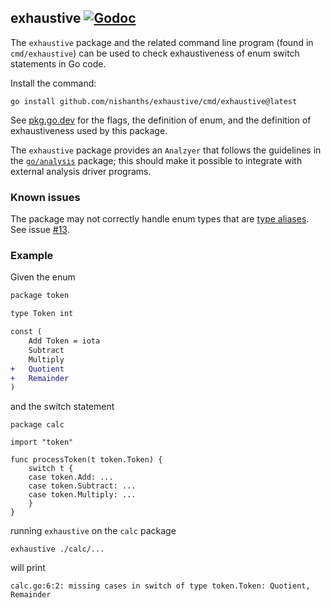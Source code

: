 ## exhaustive [![Godoc][2]][1]

The `exhaustive` package and the related command line program (found in
`cmd/exhaustive`) can be used to check exhaustiveness of enum switch
statements in Go code.

Install the command:

```
go install github.com/nishanths/exhaustive/cmd/exhaustive@latest
```

See [pkg.go.dev][6] for the flags, the definition of enum, and the
definition of exhaustiveness used by this package.

The `exhaustive` package provides an `Analzyer` that follows the
guidelines in the [`go/analysis`][3] package; this should make
it possible to integrate with external analysis driver programs.

### Known issues

The package may not correctly handle enum types that are [type
aliases][4]. See issue [#13][5].

### Example

Given the enum

```diff
package token

type Token int

const (
	Add Token = iota
	Subtract
	Multiply
+	Quotient
+	Remainder
)
```

and the switch statement

```
package calc

import "token"

func processToken(t token.Token) {
	switch t {
	case token.Add: ...
	case token.Subtract: ...
	case token.Multiply: ...
	}
}
```

running `exhaustive` on the `calc` package

```
exhaustive ./calc/...
```

will print

```
calc.go:6:2: missing cases in switch of type token.Token: Quotient, Remainder
```

[1]: https://godoc.org/github.com/nishanths/exhaustive
[2]: https://godoc.org/github.com/nishanths/exhaustive?status.svg
[3]: https://pkg.go.dev/golang.org/x/tools/go/analysis
[4]: https://go.googlesource.com/proposal/+/master/design/18130-type-alias.md
[5]: https://github.com/nishanths/exhaustive/issues/13
[6]: https://pkg.go.dev/github.com/nishanths/exhaustive#section-documentation
